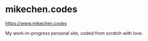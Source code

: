 # mikechen.codes

https://www.mikechen.codes

My work-in-progress personal site, coded from scratch with love.
